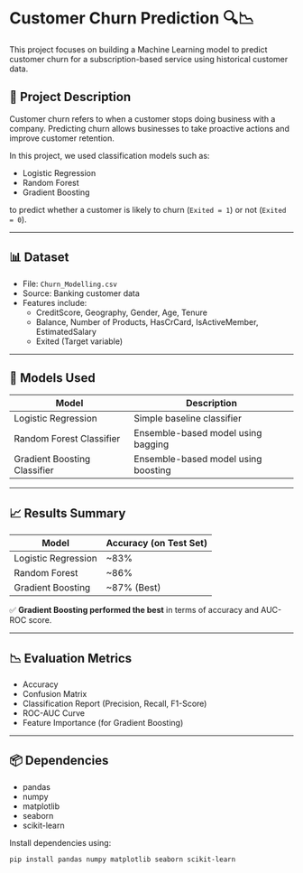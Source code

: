# Customer Churn Prediction 🔍📉

This project focuses on building a Machine Learning model to predict customer churn for a subscription-based service using historical customer data.

## 📁 Project Description

Customer churn refers to when a customer stops doing business with a company. Predicting churn allows businesses to take proactive actions and improve customer retention.

In this project, we used classification models such as:
- Logistic Regression
- Random Forest
- Gradient Boosting

to predict whether a customer is likely to churn (`Exited = 1`) or not (`Exited = 0`).

---

## 📊 Dataset

- File: `Churn_Modelling.csv`
- Source: Banking customer data
- Features include:
  - CreditScore, Geography, Gender, Age, Tenure
  - Balance, Number of Products, HasCrCard, IsActiveMember, EstimatedSalary
  - Exited (Target variable)

---

## 🧠 Models Used

| Model                  | Description                              |
|-----------------------|------------------------------------------|
| Logistic Regression    | Simple baseline classifier               |
| Random Forest Classifier | Ensemble-based model using bagging     |
| Gradient Boosting Classifier | Ensemble-based model using boosting |

---

## 📈 Results Summary

| Model        | Accuracy (on Test Set) |
|--------------|------------------------|
| Logistic Regression  | ~83%              |
| Random Forest        | ~86%              |
| Gradient Boosting    | ~87% (Best)       |

✅ **Gradient Boosting performed the best** in terms of accuracy and AUC-ROC score.

---

## 📉 Evaluation Metrics

- Accuracy
- Confusion Matrix
- Classification Report (Precision, Recall, F1-Score)
- ROC-AUC Curve
- Feature Importance (for Gradient Boosting)

---

## 📦 Dependencies

- pandas
- numpy
- matplotlib
- seaborn
- scikit-learn

Install dependencies using:

```bash
pip install pandas numpy matplotlib seaborn scikit-learn
